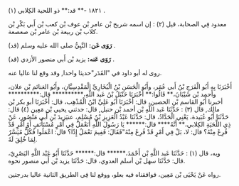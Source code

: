 ١٨٢١ -** قد:** ذو اللحية الكِلابي (١) .

معدود فِي الصحابة، قيل (٢) : إن اسمه شريح بْن عامر بْن عوف بْن كعب بْن أَبي بَكْرِ بْن كلاب بْن ربيعة بْن عامر بْن صعصعة.

**رَوَى عَن:** النَّبِيُّ صلى الله عليه وسلم (قد) .

**رَوَى عَنه:** يزيد بْن أَبي منصور الأزدي (قد) .

روى له أبو داود في "القَدَر"حديثا واحدا, وقد وقع لنا عاليا عنه.

أَخْبَرَنَا بِهِ أَبُو الْفَرَجِ بْنُ أَبي عُمَر، وأَبُو الْحَسَنِ بْنُ الْبُخَارِيِّ الْمَقْدِسِيَّانِ، وأَبُو الغنائم بْن علان، وأحمد بْن شَيْبَانَ،** قَالُوا:** أَخْبَرَنَا حَنْبَلُ بْنُ عَبد اللَّهِ،********** قال:********** أخبرنا أَبُو القاسم بْن الحصين، قال: أَخْبَرَنَا أَبُو عَلِيِّ ابْنُ الْمُذْهِب، قال: أَخْبَرَنَا أبو بكر بْن مالك, قال (٣) : حَدَّثَنَا عَبد اللَّهِ بْن أحمد بْن حنبل, قال: حدثني يحيى بْن مَعِين (٤) قال: حَدَّثَنَا أَبُو عُبَيدة، يَعْنِي الْحَدَّادُ، قال: حَدَّثَنَا عَبْدُ الْعَزِيزِ بْنُ مُسْلِمٍ، عنيَزِيدَ بْنِ أَبي مَنْصُورٍ، عَنْ ذِي اللِّحَيَةِ الكِلابي،** أَنَّهُ**** قال:****** يَا رَسُولَ اللَّهِ أَنَعْمَلُ فِي أَمْرٍ مُسْتَأْنَفٍ أَوْ أَمْرٍ قَدْ فُرِغَ مِنْهُ؟ قال: لا، بَلْ فِي أَمْرٍ قَدْ فُرِغَ مِنْهُ"فَقَالَ: فَفِيمَ نَعْمَلُ إِذًا؟ قال: اعْمَلُوا فُكُلٌّ مُيَسَّرٌ لِمَا خُلِقَ لَهُ.

وبه، قال (١) : حَدَّثَنَا عَبد اللَّهِ بْن أَحْمَدَ،****** قال:****** حَدَّثَنَا أَبُو عَبْد اللَّهِ البَصْرِيّ، قال: حَدَّثَنَا سهل بْن أسلم العدوي، قال: حَدَّثَنَا يزيد بْن أَبي منصور نحوه.

رواه عَنْ يَحْيَى بْن مَعِين، فوافقناه فيه بعلو، ووقع لنا فِي الطريق الثانية عاليا بدرجتين.